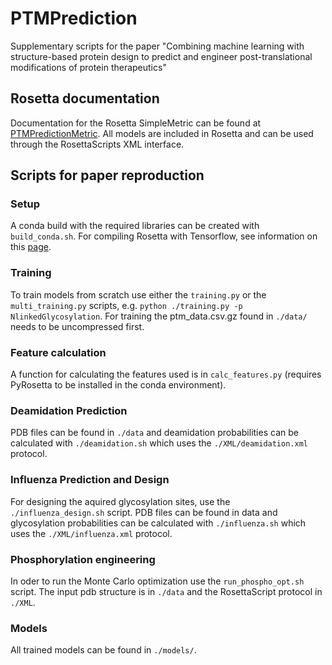# PTMPrediction
Supplementary scripts for the paper "Combining machine learning with structure-based protein design to predict and engineer post-translational modifications of protein therapeutics"
## Rosetta documentation
Documentation for the Rosetta SimpleMetric can be found at [PTMPredictionMetric](https://new.rosettacommons.org/docs/latest/scripting_documentation/RosettaScripts/SimpleMetrics/simple_metric_pages/PTMPredictionMetric).
All models are included in Rosetta and can be used through the RosettaScripts XML interface.
## Scripts for paper reproduction
### Setup
A conda build with the required libraries can be created with `build_conda.sh`.
For compiling Rosetta with Tensorflow, see information on this [page](https://new.rosettacommons.org/docs/latest/build_documentation/Building-Rosetta-with-TensorFlow-and-PyTorch).
### Training
To train models from scratch use either the `training.py` or the `multi_training.py` scripts, e.g. `python ./training.py -p NlinkedGlycosylation`.
For training the ptm_data.csv.gz found in `./data/` needs to be uncompressed first.
### Feature calculation
A function for calculating the features used is in `calc_features.py` (requires PyRosetta to be installed in the conda environment).
### Deamidation Prediction
PDB files can be found in `./data` and deamidation probabilities can be calculated with `./deamidation.sh` which uses the `./XML/deamidation.xml` protocol.
### Influenza Prediction and Design
For designing the aquired glycosylation sites, use the `./influenza_design.sh` script. PDB files can be found in data and glycosylation probabilities can be calculated with `./influenza.sh` which uses the `./XML/influenza.xml` protocol.
### Phosphorylation engineering
In oder to run the Monte Carlo optimization use the `run_phospho_opt.sh` script. The input pdb structure is in `./data` and the RosettaScript protocol in `./XML`.
### Models
All trained models can be found in `./models/`.
